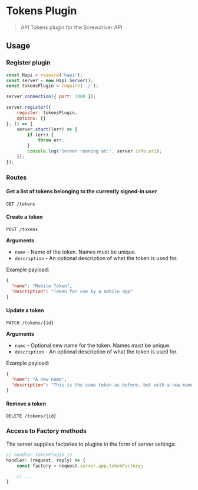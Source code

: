 # Tokens Plugin
> API Tokens plugin for the Screwdriver API

## Usage

### Register plugin

```javascript
const Hapi = require('hapi');
const server = new Hapi.Server();
const tokensPlugin = require('./');

server.connection({ port: 3000 });

server.register({
    register: tokensPlugin,
    options: {}
}, () => {
    server.start((err) => {
        if (err) {
            throw err;
        }
        console.log('Server running at:', server.info.uri);
    });
});
```

### Routes

#### Get a list of tokens belonging to the currently signed-in user

`GET /tokens`

#### Create a token

`POST /tokens`

**Arguments**

* `name` - Name of the token. Names must be unique.
* `description` - An optional description of what the token is used for.

Example payload:
```json
{
  "name": "Mobile Token",
  "description": "Token for use by a mobile app"
}
```

#### Update a token

`PATCH /tokens/{id}`

**Arguments**

* `name` - Optional new name for the token. Names must be unique.
* `description` - An optional description of what the token is used for.

Example payload:
```json
{
  "name": "A new name",
  "description": "This is the same token as before, but with a new name and description"
}
```

#### Remove a token

`DELETE /tokens/{id}`

### Access to Factory methods
The server supplies factories to plugins in the form of server settings:

```js
// handler tokenPlugin.js
handler: (request, reply) => {
    const factory = request.server.app.tokenFactory;

    // ...
}
```
